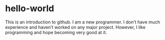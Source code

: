 # hello-world
This is an introduction to github.
I am a new programmer. I don't have much experience and haven't worked on any major project. However, I like programming and hope becoming very good at it.

